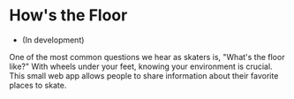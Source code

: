 # How's the Floor

* (In development)

One of the most common questions we hear as skaters is, "What's the floor like?" With wheels under your feet, knowing your environment is crucial. This small web app allows people to share information about their favorite places to skate.
